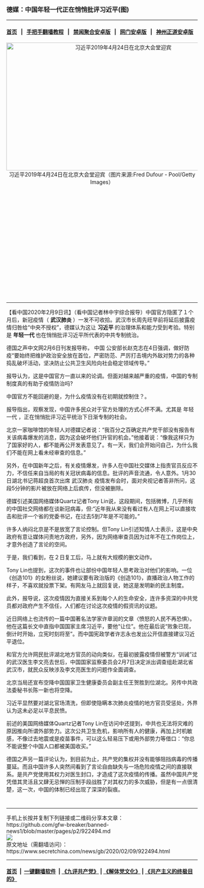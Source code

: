 ### 德媒：中国年轻一代正在悄悄批评习近平(图)
------------------------

#### [首页](https://github.com/gfw-breaker/banned-news1/blob/master/README.md) &nbsp;&nbsp;|&nbsp;&nbsp; [手把手翻墙教程](https://github.com/gfw-breaker/guides/wiki) &nbsp;&nbsp;|&nbsp;&nbsp; [禁闻聚合安卓版](https://github.com/gfw-breaker/bn-android) &nbsp;&nbsp;|&nbsp;&nbsp; [网门安卓版](https://github.com/oGate2/oGate) &nbsp;&nbsp;|&nbsp;&nbsp; [神州正道安卓版](https://github.com/SzzdOgate/update) 



<div class="article_right" style="fone-color:#000">
 <p style="text-align: center;">
  <img alt="习近平2019年4月24日在北京大会堂迎宾" src="https://img3.secretchina.com/pic/2020/2-4/p2619582a280246250-ss.jpg" style="height:337px; width:600px"/>
  <br>
   习近平2019年4月24日在北京大会堂迎宾（图片来源:Fred Dufour - Pool/Getty Images）
   <span id="hideid" name="hideid" style="color:red;display:none;">
    <span href="https://www.secretchina.com">
    </span>
   </span>
  </br>
 </p>
 <div id="txt-mid1-t21-2017">
  <ins class="adsbygoogle" data-ad-client="ca-pub-1276641434651360" data-ad-slot="2451032099" style="display:inline-block;width:336px;height:280px">
  </ins>
  

---


  </div>
 </div>
 <p>
  【看中国2020年2月9日讯】（看中国记者林中宇综合报导）中国官方隐匿了１个月后，新冠疫情（
  <strong>
   武汉肺炎
  </strong>
  ）一发不可收拾。武汉市长周先旺早前将延后披露疫情归咎给“中央不授权”，德媒认为这让
  <strong>
   <span href="https://www.secretchina.com/news/gb/tag/习近平" target="_blank">
    习近平
   </span>
  </strong>
  的治理体系和能力受到考验。特别是
  <strong>
   年轻一代
  </strong>
  也在悄悄批评习近平所代表的中共专制统治。
  <span id="hideid" name="hideid" style="color:red;display:none;">
   <span href="https://www.secretchina.com">
   </span>
  </span>
 </p>
 <p>
  德国之声中文网2月6日刊发报导称，
  <span href="https://www.secretchina.com" target="_blank">
   中国
  </span>
  公安部长赵克志在4日强调，做好防疫“要始终把维护政治安全放在首位，严密防范、严厉打击境内外敌对势力的各种捣乱破坏活动，坚决防止公共卫生风险向社会稳定领域传导。”
 </p>
 <p>
  报导认为，这是中国官方一直以来的论调。但面对越来越严重的疫情，中国的专制制度真的有助于疫情防治吗?
 </p>
 <p>
  中国官方不能回避的是，为什么疫情没有在初期就控制住？。
 </p>
 <p>
  报导指出，观察发现，中国许多民众对于官方处理的方式心怀不满。尤其是
  <span href="https://www.secretchina.com/news/gb/tag/年轻一代" target="_blank">
   年轻一代
  </span>
  ，正在悄悄批评习近平统治下日渐专制的社会。
 </p>
 <p>
  北京一家咖啡馆的年轻人对德媒记者说：“我百分之百确定共产党干部没有报告有关该病毒爆发的消息，因为这会破坏他们升官的机会。”他接着说：“像我这样只为了国家好的人，都不能再公开发表意见了。有一天，我们会开始问自己，为什么我们不能在网上看未经审查的信息。”
 </p>
 <p>
  另外，在中国新年之后，有关疫情爆发，许多人在中国社交媒体上指责官员反应不力，不信任来自当局的有关冠状病毒的信息。批评的声音流通，令人意外。1月30日湖北书记蒋超良首次出席
  <span href="https://www.secretchina.com/news/gb/tag/武汉肺炎" target="_blank">
   武汉肺炎
  </span>
  疫情发布会时，面对央视记者答非所问，这段5分钟的影片被放在网络上后疯传，但没被删除。
 </p>
 <p>
  德媒引述美国网络媒体Quartz记者Tony Lin说，这段期间，包括微博，几乎所有的中国社交网络都在谈新冠病毒，但:“近年我从来没有看过有人在网上可以直接攻击和批评一个省的党委书记，在过去5到7年是不可能的。”
 </p>
 <p>
  许多人纳闷北京是不是放宽了言论控制。但Tony Lin引述知情人士表示，这是中央政府有意让媒体问责地方政府，另外，因为网络审查员因为过年不在工作岗位上，才意外创造了言论的空间。
 </p>
 <p>
  于是，我们看到，在２日复工后，马上就有大规模的删文动作。
 </p>
 <p>
  Tony Lin也提到，这次的事件也让部份中国年轻人思考政治对他们的影响。一位《创造101》的女粉丝说，她建议要有政治版的《创造101》，直播政治人物工作的样子，不喜欢就投票下架。有网友马上就回复说，她这是发明新的民主制度。
 </p>
 <p>
  此外，报导说，这次疫情因为直接关系到每个人的生命安全，连许多资深的中共党员都对政府产生不信任，人们都在讨论这次疫情的假资讯的议题。
 </p>
 <p>
  近日网络上也流传的一篇中国著名法学家许章润的文章〈愤怒的人民不再恐惧〉。他在这篇长文中直指中国国家主席习近平，要他“让位”。他在最后说“败象已现，倒计时开始，立宪时刻将至”。而中国宪政学者许志永也发出公开信直接建议习近平退位。
 </p>
 <p>
  和官方允许网民批评湖北地方官员的动向类似，在最初披露疫情但被警方“训诫”过的武汉医生李文亮去世后，中国国家监察委员会2月7日决定派出调查组赴湖北省武汉市，就民众反映涉及李文亮医生的问题作全面调查。
 </p>
 <p>
  北京当局还宣布空降中国国家卫生健康委员会副主任王贺胜到位湖北。另传中共政法委秘书长陈一新也将空降。
 </p>
 <p>
  习近平显然要对湖北官场清洗，但即使隐瞒本次肺炎疫情的地方官员受惩处，外界认为这未必足以平息民愤。
 </p>
 <p>
  前述的美国网络媒体Quartz记者Tony Lin在访问中还提到，中共也无法将灾难的原因推向所谓外部势力。这次公共卫生危机，影响所有人的健康，再加上时机敏感，不像过去地震或是疫苗事件，可以这么轻易压下或用外部势力等借口：“你总不能说整个中国人口都被美国收买。”
 </p>
 <p>
  德国之声另一篇评论认为，到目前为止，共产党的集权并没有能够阻挡病毒的传播蔓延。而且中国许多人突然间看到了言论自由缺失与一场危险疫情之间的直接联系。是共产党使用其权力对医生封口，才造成了这次疫情的传播。虽然中国共产党凭借其灵活且又肆无忌惮的压制手段战胜了对其权力的多次威胁，但是有一点很清楚，这一次，中国的体制已经出现了深深的裂痕。
  <center>
   <div>
    <div id="txt-mid2-t22-2017" style="display: block;  max-height: 351px;  overflow: hidden;">
     <div id="SC-21xxx">
     </div>
     <ins class="adsbygoogle" data-ad-client="ca-pub-1276641434651360" data-ad-format="auto" data-ad-slot="4301710469" data-full-width-responsive="true" style="display:block">
     </ins>
    </div>
   </div>
  </center>
  <div style="padding-top:12px;">
  </div>
 </p>
</div>

<hr/>
手机上长按并复制下列链接或二维码分享本文章：<br/>
https://github.com/gfw-breaker/banned-news1/blob/master/pages/p2/922494.md <br/>
<a href='https://github.com/gfw-breaker/banned-news1/blob/master/pages/p2/922494.md'><img src='https://github.com/gfw-breaker/banned-news1/blob/master/pages/p2/922494.md.png'/></a> <br/>
原文地址（需翻墙访问）：https://www.secretchina.com/news/gb/2020/02/09/922494.html


------------------------
#### [首页](https://github.com/gfw-breaker/banned-news1/blob/master/README.md) &nbsp;|&nbsp; [一键翻墙软件](https://github.com/gfw-breaker/nogfw/blob/master/README.md) &nbsp;| [《九评共产党》](https://github.com/gfw-breaker/9ping.md/blob/master/README.md#九评之一评共产党是什么) | [《解体党文化》](https://github.com/gfw-breaker/jtdwh.md/blob/master/README.md) | [《共产主义的终极目的》](https://github.com/gfw-breaker/gczydzjmd.md/blob/master/README.md)


<img src='http://gfw-breaker.win/banned-news/pages/p2/922494.md' width='0px' height='0px'/>